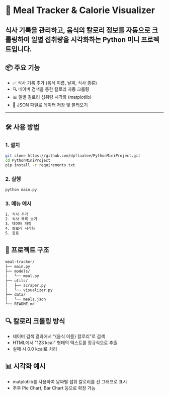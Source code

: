 # 🥗 Meal Tracker & Calorie Visualizer

식사 기록을 관리하고, 음식의 칼로리 정보를 자동으로 크롤링하여 일별 섭취량을 시각화하는 Python 미니 프로젝트입니다.
---

## 📦 주요 기능

- ✅ 식사 기록 추가 (음식 이름, 날짜, 식사 종류)
- 🔍 네이버 검색을 통한 칼로리 자동 크롤링
- 📊 일별 칼로리 섭취량 시각화 (matplotlib)
- 💾 JSON 파일로 데이터 저장 및 불러오기

---

## 🛠 사용 방법

### 1. 설치

```bash
git clone https://github.com/dpflaalee/PythonMiniProject.git
cd PythonMiniProject
pip install -r requirements.txt
```

### 2. 실행
```bash
python main.py
```

### 3. 메뉴 예시
```bash
1. 식사 추가
2. 식사 목록 보기
3. 데이터 저장
4. 칼로리 시각화
5. 종료
```

## 📁 프로젝트 구조
```bash
meal-tracker/
├── main.py
├── models/
│   └── meal.py
├── utils/
│   ├── scraper.py
│   └── visualizer.py
├── data/
│   └── meals.json
└── README.md
```

## 🔍 칼로리 크롤링 방식
- 네이버 검색 결과에서 "{음식 이름} 칼로리"로 검색
- HTML에서 "123 kcal" 형태의 텍스트를 정규식으로 추출
- 실패 시 0.0 kcal로 처리

## 📊 시각화 예시
- matplotlib를 사용하여 날짜별 섭취 칼로리를 선 그래프로 표시
- 추후 Pie Chart, Bar Chart 등으로 확장 가능